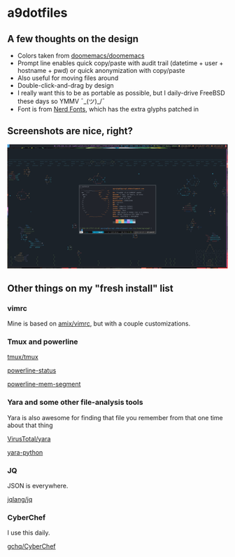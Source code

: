 # a9dotfiles

## A few thoughts on the design

* Colors taken from [doomemacs/doomemacs](doomemacs/doomemacs)
* Prompt line enables quick copy/paste with audit trail (datetime + user + hostname + pwd) or quick anonymization with copy/paste
* Also useful for moving files around
 * Double-click-and-drag by design
* I really want this to be as portable as possible, but I daily-drive FreeBSD these days so YMMV ¯\_(ツ)_/¯
* Font is from [Nerd Fonts](https://www.nerdfonts.com/), which has the extra glyphs patched in

## Screenshots are nice, right?

![scrot_20241017_171459.png](/scrot_20241017_171459.png)

## Other things on my "fresh install" list

### vimrc

Mine is based on [amix/vimrc](amix/vimrc), but with a couple customizations.

### Tmux and powerline

[tmux/tmux](tmux/tmux)

[powerline-status](https://pypi.org/project/powerline-status/)

[powerline-mem-segment](https://pypi.org/project/powerline-mem-segment/)

### Yara and some other file-analysis tools

Yara is also awesome for finding that file you remember from that one time about that thing

[VirusTotal/yara](VirusTotal/yara)

[yara-python](https://pypi.org/project/yara-python/)

### JQ

JSON is everywhere.

[jqlang/jq](jqlang/jq)

### CyberChef

I use this daily.

[gchq/CyberChef](gchq/CyberChef)
